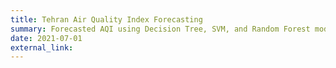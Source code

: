 ```yaml
---
title: Tehran Air Quality Index Forecasting
summary: Forecasted AQI using Decision Tree, SVM, and Random Forest models trained on a decade of pollutant data.
date: 2021-07-01
external_link: 
---
```

